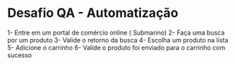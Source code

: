 #  Desafio QA - Automatização
1- Entre em um portal de comércio online  ( Submarino)
2- Faça uma busca por um produto
3- Valide o retorno da busca
4- Escolha um produto na lista
5- Adicione o carrinho
6- Valide o produto foi enviado para o carrinho com sucesso
